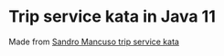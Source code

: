 # Trip service kata in Java 11

Made from [Sandro Mancuso trip service kata](https://github.com/sandromancuso/trip-service-kata.git)
